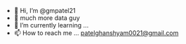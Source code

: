 - 👋 Hi, I’m @gmpatel21
- 👀 much more data guy
- 🌱 I’m currently learning ...
- 📫 How to reach me ... patelghanshyam0021@gmail.com

<!---
gmpatel21/gmpatel21 is a ✨ special ✨ repository because its `README.md` (this file) appears on your GitHub profile.
You can click the Preview link to take a look at your changes.
--->

